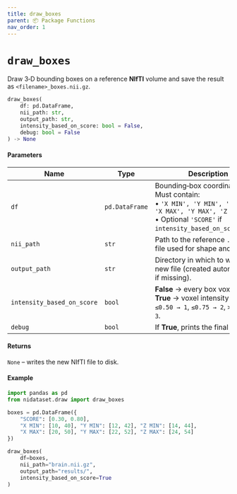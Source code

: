 ```yaml
---
title: draw_boxes
parent: 📦 Package Functions
nav_order: 1
---
```


# `draw_boxes`


Draw 3‑D bounding boxes on a reference **NIfTI** volume and save the result as `<filename>_boxes.nii.gz`.

```python
draw_boxes(
    df: pd.DataFrame,
    nii_path: str,
    output_path: str,
    intensity_based_on_score: bool = False,
    debug: bool = False
) -> None
```

#### Parameters

| Name                       | Type           | Description                                                                                                                                                     |
| -------------------------- | -------------- | --------------------------------------------------------------------------------------------------------------------------------------------------------------- |
| `df`                       | `pd.DataFrame` | Bounding‑box coordinates. Must contain:<br>• `'X MIN', 'Y MIN', 'Z MIN', 'X MAX', 'Y MAX', 'Z MAX'`<br>• Optional `'SCORE'` if `intensity_based_on_score=True`. |
| `nii_path`                 | `str`          | Path to the reference `.nii.gz` file used for shape and affine.                                                                                                 |
| `output_path`              | `str`          | Directory in which to write the new file (created automatically if missing).                                                                                    |
| `intensity_based_on_score` | `bool`         | **False** → every box voxel = `1`.<br>**True** → voxel intensity tiers: `≤0.50 → 1`, `≤0.75 → 2`, `>0.75 → 3`.                                                  |
| `debug`                    | `bool`         | If **True**, prints the final file path.                                                                                                                        |

#### Returns

`None` – writes the new NIfTI file to disk.

#### Example

```python
import pandas as pd
from nidataset.draw import draw_boxes

boxes = pd.DataFrame({
    "SCORE": [0.30, 0.80],
    "X MIN": [10, 40], "Y MIN": [12, 42], "Z MIN": [14, 44],
    "X MAX": [20, 50], "Y MAX": [22, 52], "Z MAX": [24, 54]
})

draw_boxes(
    df=boxes,
    nii_path="brain.nii.gz",
    output_path="results/",
    intensity_based_on_score=True
)
```
